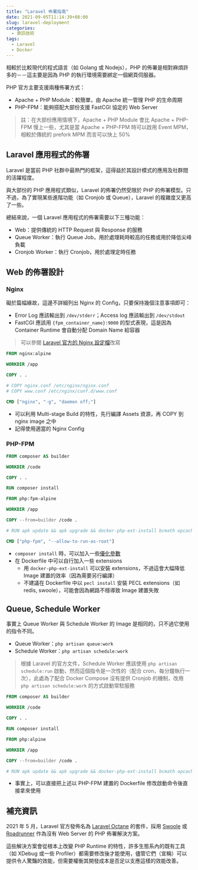 ```yaml
---
title: "Laravel 佈署指南"
date: 2021-09-05T11:14:39+08:00
slug: laravel-deployment
categories:
  - 資訊技術
tags:
  - Laravel
  - Docker
---
```


相較於比較現代的程式語言（如 Golang 或 Nodejs），PHP 的佈署是相對麻煩許多的－－這主要是因為 PHP 的執行環境需要綁定一個網頁伺服器。

PHP 官方主要支援兩種佈署方式：

- Apache + PHP Module：較簡單，由 Apache 統一管理 PHP 的生命周期
- PHP-FPM：能夠搭配大部份支援 FastCGI 協定的 Web Server

> 註：在大部份應用情境下，Apache + PHP Module 會比 Apache + PHP-FPM 慢上一些，尤其是當 Apache + PHP-FPM 時可以啟用 Event MPM，相較於傳統的 prefork MPM 而言可以快上 50%

## Laravel 應用程式的佈署

Laravel 是當前 PHP 社群中最熱門的框架，這得益於其設計模式的應用及社群間的活躍程度。

與大部份的 PHP 應用程式類似，Laravel 的佈署仍然受限於 PHP 的佈署模型。只不過，為了實現某些進階功能（如 Cronjob 或 Queue），Laravel 的複雜度又更高了一些。

總結來說，一個 Laravel 應用程式的佈署需要以下三種功能：

- Web：提供傳統的 HTTP Request 與 Response 的服務
- Queue Worker：執行 Queue Job，用於處理耗時較高的任務或用於降低尖峰負載
- Cronjob Worker：執行 Cronjob，用於處理定時任務

## Web 的佈署設計

### Nginx

礙於篇幅緣故，這邊不詳細列出 Nginx 的 Config，只要保持幾個注意事項即可：

- Error Log 應該輸出到 `/dev/stderr`；Access log 應該輸出到 `/dev/stdout`
- FastCGI 應該用 `{fpm_container_name}:9000` 的型式表現，這是因為 Container Runtime 會自動分配 Domain Name 給容器

> 可以參閱 [Laravel 官方的 Nginx 設定檔](https://laravel.com/docs/8.x/deployment#nginx)改寫

```dockerfile
FROM nginx:alpine

WORKDIR /app

COPY . .

# COPY nginx.conf /etc/nginx/nginx.conf
# COPY www.conf /etc/nginx/conf.d/www.conf

CMD ["nginx", "-g", "daemon off;"]
```

- 可以利用 Multi-stage Build 的特性，先行編譯 Assets 資源，再 COPY 到 nginx image 之中
- 記得使用適當的 Nginx Config

### PHP-FPM

```dockerfile
FROM composer AS builder

WORKDIR /code

COPY . . 

RUN composer install

FROM php:fpm-alpine

WORKDIR /app

COPY --from=builder /code .

# RUN apk update && apk upgrade && docker-php-ext-install bcmath opcache

CMD ["php-fpm", "--allow-to-run-as-root"]
```

- `composer install` 時，可以加入一些[優化參數](https://getcomposer.org/doc/articles/autoloader-optimization.md)
- 在 Dockerfile 中可以自行加入一些 extensions
    - 用 `docker-php-ext-install` 可以安裝 extensions，不過這會大幅降低 Image 建置的效率（因為需要另行編譯）
    - 不建議在 Dockerfile 中以 `pecl install` 安裝 PECL extensions（如 redis, swoole），可能會因為網路不穩導致 Image 建置失敗

## Queue, Schedule Worker

事實上 Queue Worker 與 Schedule Worker 的 Image 是相同的，只不過它使用的指令不同。

- Queue Worker：`php artisan queue:work`
- Schedule Worker：`php artisan schedule:work`

> 根據 Laravel 的官方文件，Schedule Worker 應該使用 `php artisan schedule:run` 啟動，然而這個指令是一次性的（配合 cron，每分鐘執行一次），此處為了配合 Docker Compose 沒有提供 Cronjob 的機制，改用 `php artisan schedule:work` 的方式啟動常駐服務

```dockerfile
FROM composer AS builder

WORKDIR /code

COPY . . 

RUN composer install

FROM php:alpine

WORKDIR /app

COPY --from=builder /code .

# RUN apk update && apk upgrade && docker-php-ext-install bcmath opcache
```

- 事實上，可以直接把上述以 PHP-FPM 建置的 Dockerfile 修改啟動命令後直接拿來使用

## 補充資訊

2021 年 5 月，Laravel 官方發佈名為 [Laravel Octane](https://github.com/laravel/octane) 的套件，採用 [Swoole](https://www.swoole.com/) 或 [Roadrunner](https://roadrunner.dev/) 作為沒有 Web Server 的 PHP 佈署解決方案。

這些解決方案會從根本上改變 PHP Runtime 的特性，許多生態系內的既有工具（如 XDebug 或一些 Profiler）都需要修改後才能使用，儘管它們（宣稱）可以提供令人驚豔的效能，但需要權衡其開發成本是否足以支應這樣的效能改善。